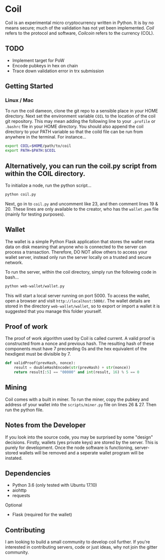 # Coil

Coil is an experimental micro cryptocurrency written in Python. It is by no means secure; much of the validation has not yet been implemented. *Coil* refers to the protocol and software, *Coilcoin* refers to the currency (COL).

## TODO
* Implement target for PoW
* Encode pubkeys in hex on chain
* Trace down validation error in trx submission

## Getting Started
### Linux / Mac
To run the coil dameon, clone the git repo to a sensible place in your HOME directory. Next set the environment variable `COIL` to the location of the coil git repository. This may mean adding the following line to your `.profile` or `.bashrc` file in your HOME directory. You should also append the coil directory to your PATH variable so that the coild file can be run from anywhere in the terminal. For instance...

```bash
export COIL=$HOME/path/to/coil
export PATH=$PATH:$COIL
```

## Alternatively, you can run the coil.py script from within the COIL directory.

To initialize a node, run the python script...
```bash
python coil.py
```

Next, go in to `coil.py` and uncomment like 23, and then comment lines 19 & 20. These lines are only available to the creator, who has the `wallet.pem` file (mainly for testing purposes).

## Wallet
The wallet is a simple Python Flask application that stores the wallet meta data on disk meaning that anyone who is connected to the server can process a transaction. Therefore, DO NOT allow others to access your wallet server, instead only run the server locally on a trusted and secure network.

To run the server, within the coil directory, simply run the following code in bash...

```bash
python web-wallet/wallet.py
```

This will start a local server running on port 5000. To access the wallet, open a browser and visit `http://localhost:5000/`. The wallet details are stored in the directory `web-wallet/wallet`, so to export or import a wallet it is suggested that you manage this folder yourself.

## Proof of work
The proof of work algorithm used by Coil is called current. A valid proof is constructed from a nonce and previous hash. The resulting hash of these components must have 7 preceeding 0s and the hex equivalent of the hexdigest must be divisible by 7.

```python
def validProof(prevHash, nonce):
	result = doubleHashEncode(str(prevHash) + str(nonce))
	return result[:5] == "00000" and int(result, 16) % 5 == 0
```

## Mining
Coil comes with a built in miner. To run the miner, copy the pubkey and address of your wallet into the `scripts/miner.py` file on lines 26 & 27. Then run the python file.

## Notes from the Developer
If you look into the source code, you may be surprised by some "design" decisions. Firstly, wallets (yes private keys) are stored by the server. This is purely for development. Once the node software is functioning, server-stored wallets will be removed and a seperate wallet program will be instated.

## Dependencies
* Python 3.6 (only tested with Ubuntu 17.10)
* aiohttp
* requests

Optional
* Flask (required for the wallet)

## Contributing
I am looking to build a small community to develop coil further. If you're interested in contributing servers,
code or just ideas, why not join the gitter community.
